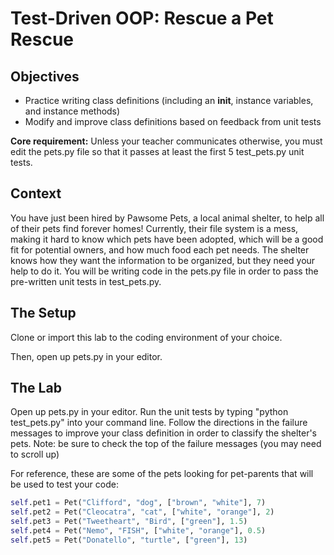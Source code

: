 # Test-Driven OOP: Rescue a Pet Rescue

## Objectives

* Practice writing class definitions (including an __init__, instance variables, and instance methods)
* Modify and improve class definitions based on feedback from unit tests

**Core requirement:** Unless your teacher communicates otherwise, you must edit the pets.py file so that it passes at least the first 5 test_pets.py unit tests. 

## Context

You have just been hired by Pawsome Pets, a local animal shelter, to help all of their pets find forever homes! Currently, their file system is a mess, making it hard to know which pets have been adopted, which will be a good fit for potential owners, and how much food each pet needs. The shelter knows how they want the information to be organized, but they need your help to do it. You will be writing code in the pets.py file in order to pass the pre-written unit tests in test_pets.py.

## The Setup

Clone or import this lab to the coding environment of your choice.

Then, open up pets.py in your editor.

## The Lab

Open up pets.py in your editor. Run the unit tests by typing "python test_pets.py" into your command line. Follow the directions in the failure messages to improve your class definition in order to classify the shelter's pets. Note: be sure to check the top of the failure messages (you may need to scroll up)

For reference, these are some of the pets looking for pet-parents that will be used to test your code:
```python
self.pet1 = Pet("Clifford", "dog", ["brown", "white"], 7)
self.pet2 = Pet("Cleocatra", "cat", ["white", "orange"], 2)
self.pet3 = Pet("Tweetheart", "Bird", ["green"], 1.5)
self.pet4 = Pet("Nemo", "FISH", ["white", "orange"], 0.5)
self.pet5 = Pet("Donatello", "turtle", ["green"], 13)
```